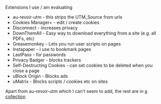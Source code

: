 Extensions I use / am evaluating

- au-revoir-utm - this strips the UTM_Source from urls
- Cookies Manager+ - edit / create cookies
- Disconnect - increases privacy
- DownThemAll - Easy way to download everything from a site (e.g. all PDFs, etc)
- Greasemonkey - Lets you run user scripts on pages
- Instapaper - I use to bookmark pages
- LastPass - for passwords
- Privacy Badger - blocks trackers
- Self-Destructing Cookies - can set cookies to be deleted when you close a page
- uBlock Origin - Blocks ads
- uMatrix - Blocks scripts / cookies etc on sites

Apart from au-revoir-utm which I can't seem to add, the rest are in [a collection](https://addons.mozilla.org/en-US/firefox/collections/xoke/xoke/)
